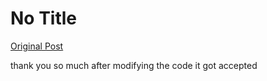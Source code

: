 # No Title

[Original Post](https://discourse.onlinedegree.iitm.ac.in/t/161120/15)

<p>thank you so much after modifying the code it got accepted</p>